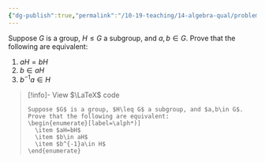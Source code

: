 ```yaml
---
{"dg-publish":true,"permalink":"/10-19-teaching/14-algebra-qual/problem-from-past-exams/group-theory/comparing-cosets/","tags":["group_theory"],"updated":"2025-03-18T10:31:38-07:00"}
---
```


Suppose $G$ is a group, $H\leq G$ a subgroup, and $a,b\in G$. Prove that the following are equivalent:

1. $aH=bH$
2. $b\in aH$
3. $b^{-1}a\in H$

> [!info]- View $\LaTeX$ code
> ```
> Suppose $G$ is a group, $H\leq G$ a subgroup, and $a,b\in G$. Prove that the following are equivalent:
> \begin{enumerate}[label=\alph*)]
> 	\item $aH=bH$
> 	\item $b\in aH$
> 	\item $b^{-1}a\in H$
> \end{enumerate}
> ```